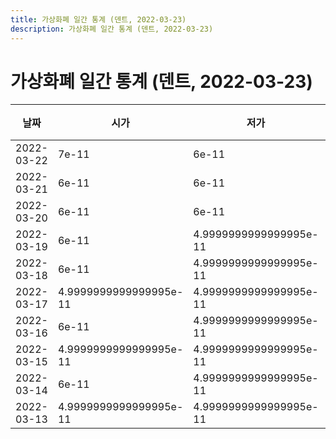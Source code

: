 ```yaml
---
title: 가상화폐 일간 통계 (덴트, 2022-03-23)
description: 가상화폐 일간 통계 (덴트, 2022-03-23)
---
```


가상화폐 일간 통계 (덴트, 2022-03-23)
===

|날짜|시가|저가|고가|종가|비고|
|--|--|--|--|--|--|
|2022-03-22|7e-11|6e-11|7e-11|7e-11|    |
|2022-03-21|6e-11|6e-11|7e-11|6e-11|    |
|2022-03-20|6e-11|6e-11|7e-11|6e-11|    |
|2022-03-19|6e-11|4.9999999999999995e-11|7e-11|6e-11|    |
|2022-03-18|6e-11|4.9999999999999995e-11|6e-11|4.9999999999999995e-11|    |
|2022-03-17|4.9999999999999995e-11|4.9999999999999995e-11|6e-11|6e-11|    |
|2022-03-16|6e-11|4.9999999999999995e-11|6e-11|6e-11|    |
|2022-03-15|4.9999999999999995e-11|4.9999999999999995e-11|6e-11|6e-11|    |
|2022-03-14|6e-11|4.9999999999999995e-11|6e-11|6e-11|    |
|2022-03-13|4.9999999999999995e-11|4.9999999999999995e-11|7e-11|6e-11|    |
